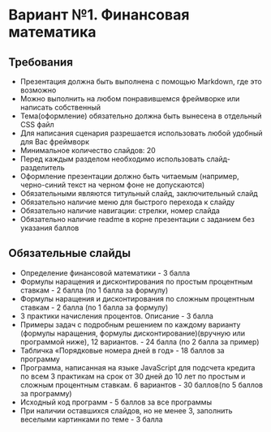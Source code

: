 # Вариант №1. Финансовая математика
## Требования
- Презентация должна быть выполнена с помощью Markdown, где это возможно
- Можно выполнить на любом понравившемся фреймворке или написать собственный
- Тема(оформление) обязательно должна быть вынесена в отдельный CSS файл
- Для написания сценария разрешается использовать любой удобный для Вас фреймворк
- Минимальное количество слайдов: 20
- Перед каждым разделом необходимо использовать слайд-разделитель
- Оформление презентации должно быть читаемым (например, черно-синий текст на черном фоне не допускаются)
- Обязательными являются титульный слайд, заключительный слайд
- Обязательно наличие меню для быстрого перехода к слайду
- Обязательно наличие навигации: стрелки, номер слайда
- Обязательно наличие readme в корне презентации с заданием без указания баллов
## Обязательные слайды
- Определение финансовой математики - 3 балла
- Формулы наращения и дисконтирования по простым процентным ставкам - 2 балла (по 1 балла за формулу)
- Формулы наращения и дисконтирования по сложным процентным ставкам - 2 балла (по 1 балла за формулу)
- 3 практики начисления процентов. Описание - 3 балла
- Примеры задач с подробным решением по каждому варианту (формулы наращения, формулы дисконтирование)(вручную или программой ниже), 12 вариантов. - 24 балла (по 2 балла за пример)
- Табличка «Порядковые номера дней в год» - 18 баллов за программу
- Программа, написанная на языке JavaScript для подсчета кредита по всем 3 практикам на срок от 30 дней до 10 лет по простым и сложным процентным ставкам. 6 вариантов - 30 баллов(по 5 баллов за программу)
- Исходный код программ - 5 баллов за все программы
- При наличии оставшихся слайдов, но не менее 3, заполнить веселыми картинками по теме - 3 балла